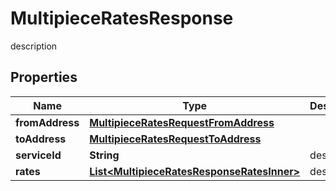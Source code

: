 

# MultipieceRatesResponse

description

## Properties

| Name | Type | Description | Notes |
|------------ | ------------- | ------------- | -------------|
|**fromAddress** | [**MultipieceRatesRequestFromAddress**](MultipieceRatesRequestFromAddress.md) |  |  [optional] |
|**toAddress** | [**MultipieceRatesRequestToAddress**](MultipieceRatesRequestToAddress.md) |  |  [optional] |
|**serviceId** | **String** | description |  [optional] |
|**rates** | [**List&lt;MultipieceRatesResponseRatesInner&gt;**](MultipieceRatesResponseRatesInner.md) | description |  [optional] |



